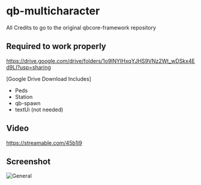 # qb-multicharacter
All Credits to go to the original qbcore-framework repository





## Required to work properly

https://drive.google.com/drive/folders/1o9lNYIHxqYJHS9VNz2Wt_wDSkx4Ed9LI?usp=sharing

[Google Drive Download Includes] 
- Peds
- Station
- qb-spawn
- textUi (not needed)

## Video
https://streamable.com/45b1j9

## Screenshot
![General](https://i.imgur.com/gmNCQuF.png)

